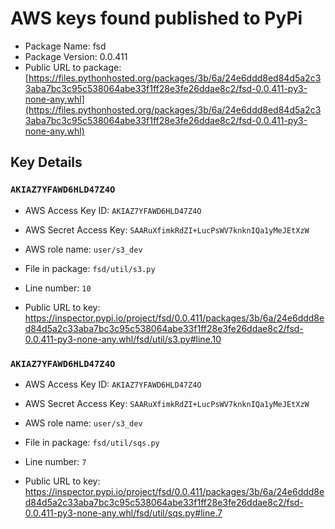 # AWS keys found published to PyPi

* Package Name: fsd
* Package Version: 0.0.411
* Public URL to package: [https://files.pythonhosted.org/packages/3b/6a/24e6ddd8ed84d5a2c33aba7bc3c95c538064abe33f1ff28e3fe26ddae8c2/fsd-0.0.411-py3-none-any.whl](https://files.pythonhosted.org/packages/3b/6a/24e6ddd8ed84d5a2c33aba7bc3c95c538064abe33f1ff28e3fe26ddae8c2/fsd-0.0.411-py3-none-any.whl)

## Key Details

### `AKIAZ7YFAWD6HLD47Z4O`

* AWS Access Key ID: `AKIAZ7YFAWD6HLD47Z4O`
* AWS Secret Access Key: `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` 
* AWS role name: `user/s3_dev`
* File in package: `fsd/util/s3.py`
* Line number: `10`

* Public URL to key: https://inspector.pypi.io/project/fsd/0.0.411/packages/3b/6a/24e6ddd8ed84d5a2c33aba7bc3c95c538064abe33f1ff28e3fe26ddae8c2/fsd-0.0.411-py3-none-any.whl/fsd/util/s3.py#line.10



### `AKIAZ7YFAWD6HLD47Z4O`

* AWS Access Key ID: `AKIAZ7YFAWD6HLD47Z4O`
* AWS Secret Access Key: `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` 
* AWS role name: `user/s3_dev`
* File in package: `fsd/util/sqs.py`
* Line number: `7`

* Public URL to key: https://inspector.pypi.io/project/fsd/0.0.411/packages/3b/6a/24e6ddd8ed84d5a2c33aba7bc3c95c538064abe33f1ff28e3fe26ddae8c2/fsd-0.0.411-py3-none-any.whl/fsd/util/sqs.py#line.7


